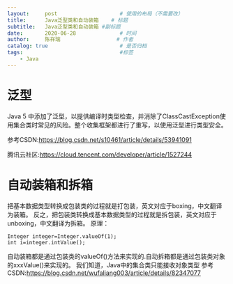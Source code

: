```yaml
---
layout:     post                    # 使用的布局（不需要改）
title:      Java泛型类和自动装箱    # 标题 
subtitle:   Java泛型类和自动装箱 #副标题
date:       2020-06-28              # 时间
author:     陈祥瑞                  # 作者
catalog: true                       # 是否归档
tags:                               #标签
    - Java
---
```


# 泛型
Java 5 中添加了泛型，以提供编译时类型检查，并消除了ClassCastException使用集合类时常见的风险。整个收集框架都进行了重写，以使用泛型进行类型安全。

参考CSDN:<https://blog.csdn.net/s10461/article/details/53941091>

腾讯云社区:<https://cloud.tencent.com/developer/article/1527244>

# 自动装箱和拆箱

把基本数据类型转换成包装类的过程就是打包装，英文对应于boxing，中文翻译为装箱。
反之，把包装类转换成基本数据类型的过程就是拆包装，英文对应于unboxing，中文翻译为拆箱。
原理：
```
Integer integer=Integer.valueOf(1); 
int i=integer.intValue(); 
```

自动装箱都是通过包装类的valueOf()方法来实现的.自动拆箱都是通过包装类对象的xxxValue()来实现的。
我们知道，Java中的集合类只能接收对象类型
参考CSDN:<https://blog.csdn.net/wufaliang003/article/details/82347077>


